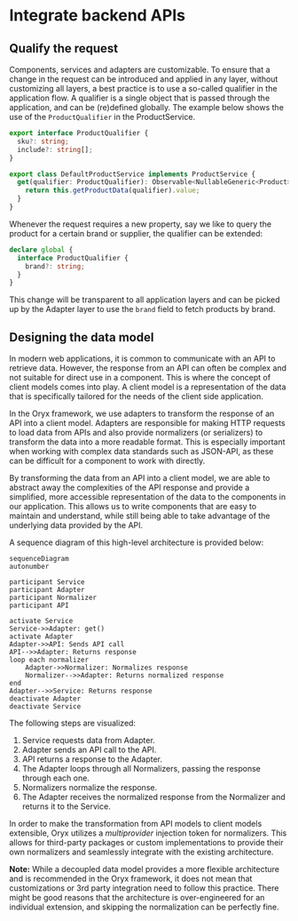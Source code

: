 # Integrate backend APIs

## Qualify the request

Components, services and adapters are customizable. To ensure that a change in the request can be introduced and applied in any layer, without customizing all layers, a best practice is to use a so-called qualifier in the application flow. A qualifier is a single object that is passed through the application, and can be (re)defined globally. The example below shows the use of the `ProductQualifier` in the ProductService.

```ts
export interface ProductQualifier {
  sku?: string;
  include?: string[];
}

export class DefaultProductService implements ProductService {
  get(qualifier: ProductQualifier): Observable<NullableGeneric<Product>> {
    return this.getProductData(qualifier).value;
  }
}
```

Whenever the request requires a new property, say we like to query the product for a certain brand or supplier, the qualifier can be extended:

```ts
declare global {
  interface ProductQualifier {
    brand?: string;
  }
}
```

This change will be transparent to all application layers and can be picked up by the Adapter layer to use the `brand` field to fetch products by brand.

## Designing the data model

In modern web applications, it is common to communicate with an API to retrieve data. However, the response from an API can often be complex and not suitable for direct use in a component. This is where the concept of client models comes into play. A client model is a representation of the data that is specifically tailored for the needs of the client side application.

In the Oryx framework, we use adapters to transform the response of an API into a client model. Adapters are responsible for making HTTP requests to load data from APIs and also provide normalizers (or serializers) to transform the data into a more readable format. This is especially important when working with complex data standards such as JSON-API, as these can be difficult for a component to work with directly.

By transforming the data from an API into a client model, we are able to abstract away the complexities of the API response and provide a simplified, more accessible representation of the data to the components in our application. This allows us to write components that are easy to maintain and understand, while still being able to take advantage of the underlying data provided by the API.

A sequence diagram of this high-level architecture is provided below:

```mermaid
sequenceDiagram
autonumber

participant Service
participant Adapter
participant Normalizer
participant API

activate Service
Service->>Adapter: get()
activate Adapter
Adapter->>API: Sends API call
API-->>Adapter: Returns response
loop each normalizer
    Adapter->>Normalizer: Normalizes response
    Normalizer-->>Adapter: Returns normalized response
end
Adapter-->>Service: Returns response
deactivate Adapter
deactivate Service

```

The following steps are visualized:

1. Service requests data from Adapter.
2. Adapter sends an API call to the API.
3. API returns a response to the Adapter.
4. The Adapter loops through all Normalizers, passing the response through each one.
5. Normalizers normalize the response.
6. The Adapter receives the normalized response from the Normalizer and returns it to the Service.

In order to make the transformation from API models to client models extensible, Oryx utilizes a _multiprovider_ injection token for normalizers. This allows for third-party packages or custom implementations to provide their own normalizers and seamlessly integrate with the existing architecture.

**Note:** While a decoupled data model provides a more flexible architecture and is recommended in the Oryx framework, it does not mean that customizations or 3rd party integration need to follow this practice. There might be good reasons that the architecture is over-engineered for an individual extension, and skipping the normalization can be perfectly fine.
